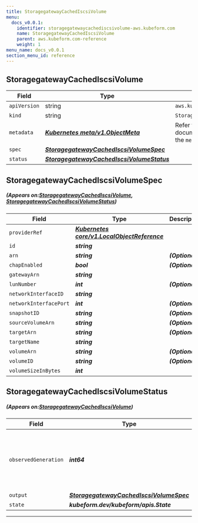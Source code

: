 ```yaml
---
title: StoragegatewayCachedIscsiVolume
menu:
  docs_v0.0.1:
    identifier: storagegatewaycachediscsivolume-aws.kubeform.com
    name: StoragegatewayCachedIscsiVolume
    parent: aws.kubeform.com-reference
    weight: 1
menu_name: docs_v0.0.1
section_menu_id: reference
---
```


## StoragegatewayCachedIscsiVolume
| Field | Type | Description |
| ------ | ----- | ----------- |
| `apiVersion` | string | `aws.kubeform.com/v1alpha1` |
|    `kind` | string | `StoragegatewayCachedIscsiVolume` |
| `metadata` | ***[Kubernetes meta/v1.ObjectMeta](https://kubernetes.io/docs/reference/generated/kubernetes-api/v1.13/#objectmeta-v1-meta)***|Refer to the Kubernetes API documentation for the fields of the `metadata` field.|
| `spec` | ***[StoragegatewayCachedIscsiVolumeSpec](#StoragegatewayCachedIscsiVolumeSpec)***||
| `status` | ***[StoragegatewayCachedIscsiVolumeStatus](#StoragegatewayCachedIscsiVolumeStatus)***||
## StoragegatewayCachedIscsiVolumeSpec
##### (Appears on:[StoragegatewayCachedIscsiVolume](#StoragegatewayCachedIscsiVolume), [StoragegatewayCachedIscsiVolumeStatus](#StoragegatewayCachedIscsiVolumeStatus))
| Field | Type | Description |
| ------ | ----- | ----------- |
| `providerRef` | ***[Kubernetes core/v1.LocalObjectReference](https://kubernetes.io/docs/reference/generated/kubernetes-api/v1.13/#localobjectreference-v1-core)***||
| `id` | ***string***||
| `arn` | ***string***| ***(Optional)*** |
| `chapEnabled` | ***bool***| ***(Optional)*** |
| `gatewayArn` | ***string***||
| `lunNumber` | ***int***| ***(Optional)*** |
| `networkInterfaceID` | ***string***||
| `networkInterfacePort` | ***int***| ***(Optional)*** |
| `snapshotID` | ***string***| ***(Optional)*** |
| `sourceVolumeArn` | ***string***| ***(Optional)*** |
| `targetArn` | ***string***| ***(Optional)*** |
| `targetName` | ***string***||
| `volumeArn` | ***string***| ***(Optional)*** |
| `volumeID` | ***string***| ***(Optional)*** |
| `volumeSizeInBytes` | ***int***||
## StoragegatewayCachedIscsiVolumeStatus
##### (Appears on:[StoragegatewayCachedIscsiVolume](#StoragegatewayCachedIscsiVolume))
| Field | Type | Description |
| ------ | ----- | ----------- |
| `observedGeneration` | ***int64***| ***(Optional)*** Resource generation, which is updated on mutation by the API Server.|
| `output` | ***[StoragegatewayCachedIscsiVolumeSpec](#StoragegatewayCachedIscsiVolumeSpec)***| ***(Optional)*** |
| `state` | ***kubeform.dev/kubeform/apis.State***| ***(Optional)*** |
---
